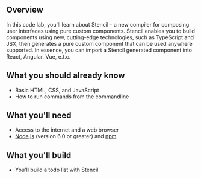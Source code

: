 ## Overview 

In this code lab, you'll learn about Stencil - a new compiler for composing user interfaces using pure custom components. Stencil enables you to build components using new, cutting-edge technologies, such as TypeScript and JSX, then generates a pure custom component that can be used anywhere supported. In essence, you can import a Stencil generated component into React, Angular, Vue, e.t.c.

## **What you should already know**

* Basic HTML, CSS, and JavaScript
* How to run commands from the commandline

## **What you'll need**

* Access to the internet and a web browser
* [Node.js](https://nodejs.org/en/) \(version 6.0 or greater\) and [npm](https://www.npmjs.com/get-npm)

## **What you'll build**

* You'll build a todo list with Stencil



